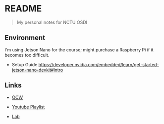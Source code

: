 # README
> My personal notes for NCTU OSDI

## Environment
I'm using Jetson Nano for the course; might purchase a Raspberry Pi if it becomes too difficult.

- Setup Guide
https://developer.nvidia.com/embedded/learn/get-started-jetson-nano-devkit#intro

## Links 
- [OCW](https://ocw.nycu.edu.tw/?course_page=all-course%2Fcollege-of-computer-science%2F%E4%BD%9C%E6%A5%AD%E7%B3%BB%E7%B5%B1%E8%A8%AD%E8%A8%88%E8%88%87%E5%AF%A6%E4%BD%9C-operating-system-design-and-implementation-osdi-104%E5%AD%B8%E5%B9%B4%E5%BA%A6-%E8%B3%87%E8%A8%8A%E5%B7%A5)

- [Youtube Playlist](https://www.youtube.com/watch?v=VXwFoa2QhaI&list=PLj6E8qlqmkFvCxHVYYVYtnPuQb3NeOlUb)

- [Lab](https://grasslab.github.io/osdi/en/index.html)